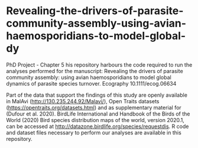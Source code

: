 # Revealing-the-drivers-of-parasite-community-assembly-using-avian-haemosporidians-to-model-global-dy
PhD Project - Chapter 5 his repository harbours the code required to run the analyses performed for the manuscript: Revealing the drivers of parasite community assembly: using avian haemosporidians to model global dynamics of parasite species turnover. Ecography 10.1111/ecog.06634

Part of the data that support the findings of this study are openly available in MalAvi (http://130.235.244.92/Malavi/), Open Traits datasets (https://opentraits.org/datasets.html) and as supplementary material for (Dufour et al. 2020). BirdLife International and Handbook of the Birds of the World (2020) Bird species distribution maps of the world, version 2020.1, can be accessed at http://datazone.birdlife.org/species/requestdis. R code and dataset files necessary to perform our analyses are available in this repository.
